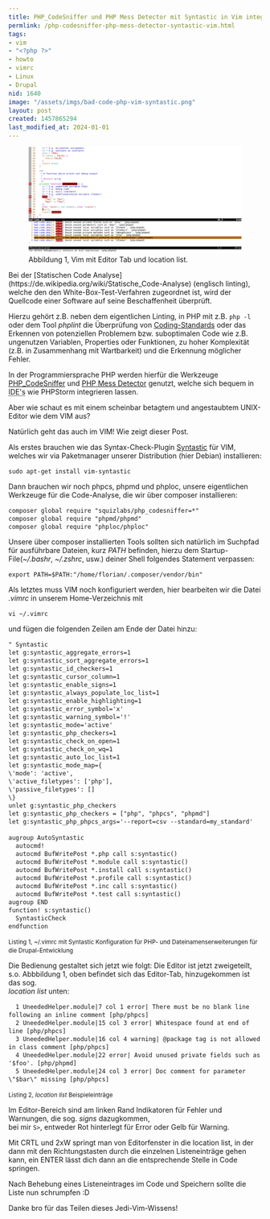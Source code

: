 ```yaml
---
title: PHP_CodeSniffer und PHP Mess Detector mit Syntastic in Vim integrieren
permlink: /php-codesniffer-php-mess-detector-syntastic-vim.html
tags:
- vim
- "<?php ?>"
- howto
- vimrc
- Linux
- Drupal
nid: 1640
image: "/assets/imgs/bad-code-php-vim-syntastic.png"
layout: post
created: 1457865294
last_modified_at: 2024-01-01
---
```

<figure role="group">
  <img src="/assets/imgs/bad-code-php-vim-syntastic.png" alt="VIM mit Syntastic for PHP  and Drupal development"/>
  <figcaption>Abbildung 1, Vim mit Editor Tab und location list.</figcaption>
</figure>
Bei der [Statischen Code Analyse](https://de.wikipedia.org/wiki/Statische_Code-Analyse) 
(englisch linting), welche den den White-Box-Test-Verfahren zugeordnet ist, 
wird der Quellcode einer Software auf seine Beschaffenheit überprüft.
 
Hierzu gehört z.B. neben dem eigentlichen Linting, in PHP  mit z.B. ```php -l``` 
oder dem Tool <em>phplint</em> die Überprüfung von [Coding-Standards](
https://de.wikipedia.org/wiki/Programmierstil) 
oder das Erkennen von potenziellen Problemem bzw. suboptimalen Code wie z.B. 
ungenutzen Variablen, Properties oder Funktionen, 
zu hoher Komplexität (z.B. in Zusammenhang mit Wartbarkeit) und die Erkennung möglicher Fehler.  

In der Programmiersprache PHP werden hierfür die Werkzeuge [PHP_CodeSniffer](
https://github.com/squizlabs/PHP_CodeSniffer) 
und [PHP Mess Detector](http://phpmd.org/about.html) genutzt, 
welche sich bequem in <acronym title="Integrated Development Envirment">IDE's</acronym> 
wie PHPStorm integrieren lassen. 

Aber wie schaut es mit einem scheinbar betagtem und angestaubtem UNIX-Editor wie dem VIM aus?

Natürlich geht das auch im VIM! Wie zeigt dieser Post.<!--break--> 

Als erstes brauchen wie das Syntax-Check-Plugin [Syntastic](https://github.com/scrooloose/syntastic) 
für VIM, welches wir via Paketmanager unserer Distribution (hier Debian) installieren:

	sudo apt-get install vim-syntastic

Dann brauchen wir noch phpcs, phpmd und phploc, 
unsere eigentlichen Werkzeuge für die Code-Analyse, die wir über composer installieren:

```
composer global require "squizlabs/php_codesniffer=*"
composer global require "phpmd/phpmd"  
composer global require "phploc/phploc" 
```

Unsere über composer installierten Tools sollten sich natürlich im Suchpfad 
für ausführbare Dateien, kurz <em>PATH</em> befinden, 
hierzu dem Startup-File(<em>~/.bashr</em>, <em>~/.zshrc</em>, usw.) 
deiner Shell folgendes Statement verpassen:

	export PATH=$PATH:"/home/florian/.composer/vendor/bin"

Als letztes muss VIM noch konfiguriert werden, hier bearbeiten wir die Datei <em>.vimrc</em> in unserem Home-Verzeichnis mit 

	vi ~/.vimrc

und fügen die folgenden Zeilen am Ende der Datei hinzu:
```
" Syntastic
let g:syntastic_aggregate_errors=1
let g:syntastic_sort_aggregate_errors=1
let g:syntastic_id_checkers=1
let g:syntastic_cursor_column=1
let g:syntastic_enable_signs=1
let g:syntastic_always_populate_loc_list=1
let g:syntastic_enable_highlighting=1
let g:syntastic_error_symbol='x'
let g:syntastic_warning_symbol='!'
let g:syntastic_mode='active'
let g:syntastic_php_checkers=1
let g:syntastic_check_on_open=1
let g:syntastic_check_on_wq=1
let g:syntastic_auto_loc_list=1
let g:syntastic_mode_map={
\'mode': 'active',
\'active_filetypes': ['php'],
\'passive_filetypes': []
\}
unlet g:syntastic_php_checkers
let g:syntastic_php_checkers = ["php", "phpcs", "phpmd"]
let g:syntastic_php_phpcs_args='--report=csv --standard=my_standard'

augroup AutoSyntastic
  autocmd!
  autocmd BufWritePost *.php call s:syntastic()
  autocmd BufWritePost *.module call s:syntastic()
  autocmd BufWritePost *.install call s:syntastic()
  autocmd BufWritePost *.profile call s:syntastic()
  autocmd BufWritePost *.inc call s:syntastic()
  autocmd BufWritePost *.test call s:syntastic()
augroup END 
function! s:syntastic()
  SyntasticCheck
endfunction
```
<small>Listing 1, ~/.vimrc mit Syntastic Konfiguration für PHP- 
und Dateinamenserweiterungen für die Drupal-Entwicklung</small>

Die Bedienung gestaltet sich jetzt wie folgt:
Die Editor ist jetzt zweigeteilt, s.o. Abbbildung 1, 
oben befindet sich das Editor-Tab, hinzugekommen ist das sog.  
<em>location list</em> unten:
```
  1 UneededHelper.module|7 col 1 error| There must be no blank line following an inline comment [php/phpcs]
  2 UneededHelper.module|15 col 3 error| Whitespace found at end of line [php/phpcs]
  3 UneededHelper.module|16 col 4 warning| @package tag is not allowed in class comment [php/phpcs]
  4 UneededHelper.module|22 error| Avoid unused private fields such as '$foo'. [php/phpmd]
  5 UneededHelper.module|24 col 3 error| Doc comment for parameter \"$bar\" missing [php/phpcs] 
```
<small>Listing 2, <em>location list</em> Beispieleinträge</small>

Im Editor-Bereich sind am linken Rand Indikatoren für Fehler und Warnungen, 
die sog. <em>signs</em> dazugkommen,  
bei mir ```S>```, entweder Rot hinterlegt für Error oder Gelb für Warning. 

Mit CRTL und 2xW springt man von Editorfenster in die location list, 
in der dann mit den Richtungstasten durch die einzelnen Listeneinträge gehen kann, 
ein ENTER lässt dich dann an die entsprechende Stelle in Code springen. 

Nach Behebung eines Listeneintrages im Code und Speichern sollte die Liste nun schrumpfen :D

Danke bro für das Teilen dieses Jedi-Vim-Wissens!

